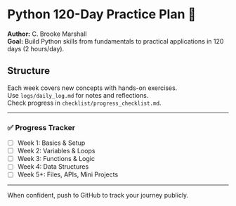 # Python 120-Day Practice Plan 🐍

**Author:** C. Brooke Marshall  
**Goal:** Build Python skills from fundamentals to practical applications in 120 days (2 hours/day).

## Structure

Each week covers new concepts with hands-on exercises.  
Use `logs/daily_log.md` for notes and reflections.  
Check progress in `checklist/progress_checklist.md`.

---

### ✅ Progress Tracker

- [ ] Week 1: Basics & Setup
- [ ] Week 2: Variables & Loops
- [ ] Week 3: Functions & Logic
- [ ] Week 4: Data Structures
- [ ] Week 5+: Files, APIs, Mini Projects

---
When confident, push to GitHub to track your journey publicly.
